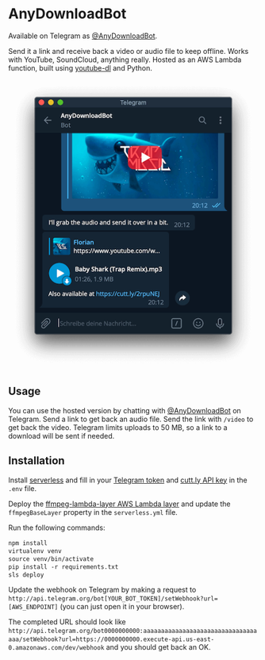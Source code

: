 # AnyDownloadBot

Available on Telegram as [@AnyDownloadBot](http://t.me/AnyDownloadBot).

Send it a link and receive back a video or audio file to keep offline. Works with YouTube, SoundCloud, anything really. Hosted as an AWS Lambda function, built using [youtube-dl](https://github.com/ytdl-org/youtube-dl) and Python.

![Sample chat log](sample.png?raw=true)

## Usage

You can use the hosted version by chatting with [@AnyDownloadBot](http://t.me/AnyDownloadBot) on Telegram. Send a link to get back an audio file. Send the link with `/video` to get back the video. Telegram limits uploads to 50 MB, so a link to a download will be sent if needed.

## Installation

Install [serverless](https://serverless.com) and fill in your [Telegram token](https://core.telegram.org/bots#6-botfather) and [cutt.ly API key](https://cutt.ly/cuttly-api) in the `.env` file.

Deploy the [ffmpeg-lambda-layer AWS Lambda layer](https://serverlessrepo.aws.amazon.com/applications/arn:aws:serverlessrepo:us-east-1:145266761615:applications~ffmpeg-lambda-layer) and update the `ffmpegBaseLayer` property in the `serverless.yml` file.

Run the following commands:

```
npm install
virtualenv venv
source venv/bin/activate
pip install -r requirements.txt
sls deploy
```

Update the webhook on Telegram by making a request to `http://api.telegram.org/bot[YOUR_BOT_TOKEN]/setWebhook?url=[AWS_ENDPOINT]` (you can just open it in your browser).

The completed URL should look like `http://api.telegram.org/bot0000000000:aaaaaaaaaaaaaaaaaaaaaaaaaaaaaaaaaaa/setWebhook?url=https://0000000000.execute-api.us-east-0.amazonaws.com/dev/webhook` and you should get back an OK.
